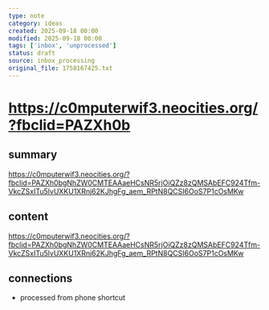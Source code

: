 ```yaml
---
type: note
category: ideas
created: 2025-09-18 00:00
modified: 2025-09-18 00:00
tags: ['inbox', 'unprocessed']
status: draft
source: inbox_processing
original_file: 1758167425.txt
---
```


# https://c0mputerwif3.neocities.org/?fbclid=PAZXh0b

## summary
https://c0mputerwif3.neocities.org/?fbclid=PAZXh0bgNhZW0CMTEAAaeHCsNR5rjOiQZz8zQMSAbEFC924Tfm-VkcZSxITu5lvUXKU1XRnj62KJhgFg_aem_RPtN8QCSI6OoS7P1cOsMKw

## content
https://c0mputerwif3.neocities.org/?fbclid=PAZXh0bgNhZW0CMTEAAaeHCsNR5rjOiQZz8zQMSAbEFC924Tfm-VkcZSxITu5lvUXKU1XRnj62KJhgFg_aem_RPtN8QCSI6OoS7P1cOsMKw

## connections
- processed from phone shortcut
